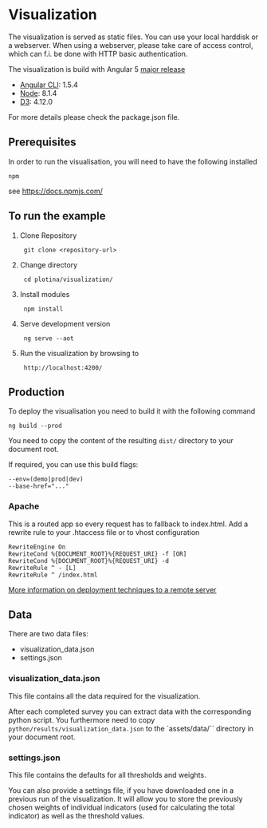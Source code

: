 # Visualization

The visualization is served as static files.
You can use your local harddisk or a webserver.
When using a webserver, please take care of access control,
which can f.i. be done with HTTP basic authentication.

The visualization is build with Angular 5 [major release](http://angularjs.blogspot.co.at/2016/10/versioning-and-releasing-angular.html) 

* [Angular CLI](https://github.com/angular/angular-cli): 1.5.4
* [Node](https://nodejs.org): 8.1.4
* [D3](https://d3js.org/): 4.12.0 

For more details please check the package.json file.

## Prerequisites

In order to run the visualisation, you will need to have the following installed

    npm 

see https://docs.npmjs.com/

## To run the example

1. Clone Repository

        git clone <repository-url>

2. Change directory

        cd plotina/visualization/

3. Install modules
   
        npm install
    
4. Serve development version
    
        ng serve --aot
        
5. Run the visualization by browsing to 

        http://localhost:4200/

## Production

To deploy the visualisation you need to build it with the following command

    ng build --prod

You need to copy the content of the resulting ``dist/`` directory to your document root.

If required, you can use this build flags:

    --env=(demo|prod|dev) 
    --base-href="..." 

### Apache

This is a routed app so every request has to fallback to index.html.
Add a rewrite rule to your .htaccess file or to vhost configuration

    RewriteEngine On
    RewriteCond %{DOCUMENT_ROOT}%{REQUEST_URI} -f [OR]
    RewriteCond %{DOCUMENT_ROOT}%{REQUEST_URI} -d
    RewriteRule ^ - [L]  
    RewriteRule ^ /index.html

[More information on deployment techniques to a remote server](https://angular.io/guide/deployment)

## Data

There are two data files:
* visualization_data.json
* settings.json

### visualization_data.json

This file contains all the data required for the visualization.

After each completed survey you can extract data with the corresponding python script. 
You furthermore need to copy ``python/results/visualization_data.json`` to the `assets/data/`` 
directory in your document root.

### settings.json

This file contains the defaults for all thresholds and weights.

You can also provide a settings file, if you have downloaded one
in a previous run of the visualization. It will allow you to store
the previously chosen weights of individual indicators (used for
calculating the total indicator) as well as the threshold values.  

